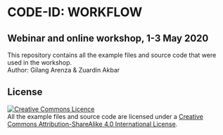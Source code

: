 
# CODE-ID: WORKFLOW
## Webinar and online workshop, 1-3 May 2020
This repository contains all the example files and source code that were used in the workshop. <br/>
Author: Gilang Arenza & Zuardin Akbar

## License

<a rel="license" href="http://creativecommons.org/licenses/by-sa/4.0/"><img alt="Creative Commons Licence" style="border-width:0" src="https://i.creativecommons.org/l/by-sa/4.0/88x31.png" /></a><br />
All the example files and source code are licensed under a <a rel="license" href="http://creativecommons.org/licenses/by-sa/4.0/">Creative Commons Attribution-ShareAlike 4.0 International License</a>.
 
